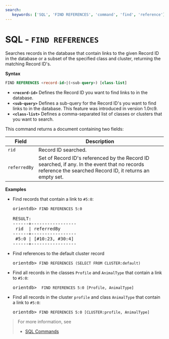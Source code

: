 ```yaml
---
search:
   keywords: ['SQL', 'FIND REFERENCES', 'command', 'find', 'reference']
---
```


# SQL - `FIND REFERENCES`

Searches records in the database that contain links to the given Record ID in the database or a subset of the specified class and cluster, returning the matching Record ID's.

**Syntax**

```sql
FIND REFERENCES <record-id>|(<sub-query>) [class-list]
```

- **`<record-id>`** Defines the Record ID you want to find links to in the database.
- **`<sub-query>`** Defines a sub-query for the Record ID's you want to find links to in the database.  This feature was introduced in version 1.0rc9.
- **`<class-list>`** Defines a comma-separated list of classes or clusters that you want to search.

This command returns a document containing two fields:

| Field | Description |
|---|---|
| `rid` | Record ID searched. |
| `referredBy` | Set of Record ID's referenced by the Record ID searched, if any.  In the event that no records reference the searched Record ID, it returns an empty set. |


**Examples**

- Find records that contain a link to `#5:0`:

  <pre>
  orientdb> <code class="lang-sql userinput">FIND REFERENCES 5:0</code>

  RESULT:
  ------+-----------------
   rid  | referredBy      
  ------+-----------------
   #5:0 | [#10:23, #30:4] 
  ------+-----------------
  </pre>

- Find references to the default cluster record

  <pre>
  orientdb> <code class='lang-sql userinput'>FIND REFERENCES (SELECT FROM CLUSTER:default)</code>
  </pre>

- Find all records in the classes `Profile` and `AnimalType` that contain a link to `#5:0`:

  <pre>
  orientdb> <code class="lang-sql userinput"> FIND REFERENCES 5:0 [Profile, AnimalType]</code>
  </pre>

- Find all records in the cluster `profile` and class `AnimalType` that contain a link to `#5:0`:

  <pre>
  orientdb> <code class='lang-sql userinput'>FIND REFERENCES 5:0 [CLUSTER:profile, AnimalType]</code>
  </pre>


>For more information, see
>- [SQL Commands](SQL.md)
